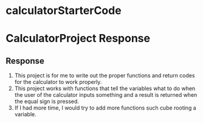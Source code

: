 # calculatorStarterCode
# CalculatorProject Response
## Response 
1. This project is for me to write out the proper functions and 
 return codes for the calculator to work properly. 
 1. This project works with functions that tell the variables what 
 to do when the user of the calculator inputs something and a result is returned when the
 equal sign is pressed. 
 1. If I had more time, I would try to add more functions such cube rooting a variable. 